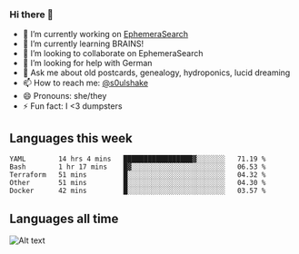 ### Hi there 👋

<!--
**soulshake/soulshake** is a ✨ _special_ ✨ repository because its `README.md` (this file) appears on your GitHub profile.

Here are some ideas to get you started:

- 🔭 I’m currently working on ...
- 🌱 I’m currently learning ...
- 👯 I’m looking to collaborate on ...
- 🤔 I’m looking for help with ...
- 💬 Ask me about ...
- 📫 How to reach me: ...
- 😄 Pronouns: ...
- ⚡ Fun fact: ...
-->


- 🔭 I’m currently working on [EphemeraSearch](https://www.ephemerasearch.com/)
- 🌱 I’m currently learning BRAINS!
- 👯 I’m looking to collaborate on EphemeraSearch
- 🤔 I’m looking for help with German
- 💬 Ask me about old postcards, genealogy, hydroponics, lucid dreaming
- 📫 How to reach me: [@s0ulshake](https://twitter.com/soulshake)
- 😄 Pronouns: she/they
- ⚡ Fun fact: I <3 dumpsters

## Languages this week

<!--START_SECTION:waka-->
```text
YAML        14 hrs 4 mins   █████████████████▓░░░░░░░   71.19 % 
Bash        1 hr 17 mins    █▓░░░░░░░░░░░░░░░░░░░░░░░   06.53 % 
Terraform   51 mins         █░░░░░░░░░░░░░░░░░░░░░░░░   04.32 % 
Other       51 mins         █░░░░░░░░░░░░░░░░░░░░░░░░   04.30 % 
Docker      42 mins         █░░░░░░░░░░░░░░░░░░░░░░░░   03.57 % 
```
<!--END_SECTION:waka-->

## Languages all time
![Alt text](https://wakatime.com/share/@aj/6aa10b67-a5e9-4fb1-acaf-8692f4385172.svg)
